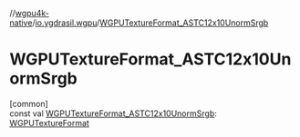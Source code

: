 //[wgpu4k-native](../../index.md)/[io.ygdrasil.wgpu](index.md)/[WGPUTextureFormat_ASTC12x10UnormSrgb](-w-g-p-u-texture-format_-a-s-t-c12x10-unorm-srgb.md)

# WGPUTextureFormat_ASTC12x10UnormSrgb

[common]\
const val [WGPUTextureFormat_ASTC12x10UnormSrgb](-w-g-p-u-texture-format_-a-s-t-c12x10-unorm-srgb.md): [WGPUTextureFormat](-w-g-p-u-texture-format/index.md)